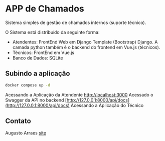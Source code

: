 # APP de Chamados

Sistema simples de gestão de chamados internos (suporte técnico).

O Sistema está distribuído da seguinte forma:
- Atendentes: FrontEnd Web em Django Template (Bootstrap) Django. A camada python também é o backend do frontend em Vue.js (técnicos).
- Técnicos: FrontEnd em Vue.js
- Banco de Dados: SQLite

## Subindo a aplicação
```bash
docker compose up -d
```
Acessando a Aplicação da Atendente [http://localhost:3000](http://localhost:3000)
Acessado o Swagger da API no backend [http://127.0.0.1:8000/api/docs](http://127.0.0.1:8000/api/docs)
Acessando a Aplicação do Técnico 

## Contato

Augusto Arraes
[site](http://linktr.ee/a.arraes)